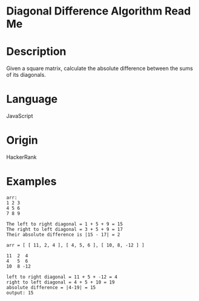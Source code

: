# Diagonal Difference Algorithm Read Me

# Description

Given a square matrix, calculate the absolute difference between the sums of its diagonals.

# Language

JavaScript

# Origin

HackerRank

# Examples

```
arr:
1 2 3
4 5 6
7 8 9

The left to right diagonal = 1 + 5 + 9 = 15
The right to left diagonal = 3 + 5 + 9 = 17
Their absolute difference is |15 - 17| = 2
```

```
arr = [ [ 11, 2, 4 ], [ 4, 5, 6 ], [ 10, 8, -12 ] ]

11  2  4
4   5  6
10  8 -12

left to right diagonal = 11 + 5 + -12 = 4
right to left diagonal = 4 + 5 + 10 = 19
absolute difference = |4-19| = 15
output: 15
```